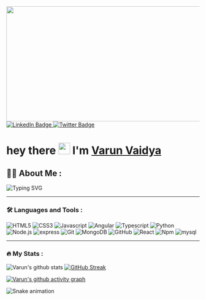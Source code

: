 <div>

  <img src="https://media.giphy.com/media/dWesBcTLavkZuG35MI/giphy.gif" width="600" height="300"/>
  
</div>

<div id="header">
  <div id="badges">
  <a href="your-linkedin-URL">
    <img src="https://img.shields.io/badge/LinkedIn-blue?style=for-the-badge&logo=linkedin&logoColor=white" alt="LinkedIn Badge"/>
  </a>
  <a href="your-twitter-URL">
    <img src="https://img.shields.io/badge/Twitter-blue?style=for-the-badge&logo=twitter&logoColor=white" alt="Twitter Badge"/>
  </a>
</div>


<img src="https://komarev.com/ghpvc/?username=varun21vaidya&style=flat-square&color=blue" alt=""/>


<h1>
  hey there
  <img src="https://media.giphy.com/media/hvRJCLFzcasrR4ia7z/giphy.gif" width="30px"/>
  I'm <a href="https://www.github.com/varun21vaidya">Varun Vaidya</a>
</h1>

## :man_technologist: About Me :
<div>
<img src="https://readme-typing-svg.demolab.com?font=Fira+Code&duration=3000&pause=500&width=435&lines=Full+Stack+Developer+From+India+;Self+Taught+Programmer;Tech+Enthusiast" alt="Typing SVG" />
</div>
  
<!--
- 🔭 I’m working as a Software Engineer and contributing to frontend and backend for building web applications.

- 🌱 I’m currently working on ...
- 👯 I’m looking to collaborate on ...
- 🤔 I’m looking for help with ...
- 💬 Ask me about ...
- 📫 How to reach me: ...
- 😄 Pronouns: ...
- ⚡ Fun fact: ...
-->

---

### :hammer_and_wrench: Languages and Tools :
  
![HTML5](https://img.shields.io/badge/-HTML5-orange?style=for-the-badge&logo=HTML5&logoColor=white)
![CSS3](https://img.shields.io/badge/-CSS3-blue?style=for-the-badge&logo=CSS3&logoColor=white)
![Javascript](https://img.shields.io/badge/-JavaScript-yellow?style=for-the-badge&logo=Javascript&logoColor=white)
![Angular](https://img.shields.io/badge/-Angular-darkred?style=for-the-badge&logo=Angular&logoColor=white)
![Typescript](https://img.shields.io/badge/-Typescript-blue?style=for-the-badge&logo=Typescript&logoColor=white)
![Python](https://img.shields.io/badge/-Python-blue?style=for-the-badge&logo=Python&logoColor=white)
![Node.js](https://img.shields.io/badge/-Node.js-grren?style=for-the-badge&logo=Node.js&logoColor=white)
![express](https://img.shields.io/badge/-express-white?style=for-the-badge&logo=express&logoColor=black)
![Git](https://img.shields.io/badge/-Git-orange?style=for-the-badge&logo=Git&logoColor=white)
![MongoDB](https://img.shields.io/badge/-MongoDB-white?style=for-the-badge&logo=MongoDB&logoColor=green)
![GitHub](https://img.shields.io/badge/-GitHub-black?style=for-the-badge&logo=GitHub&logoColor=white)
![React](https://img.shields.io/badge/-React-white?style=for-the-badge&logo=mysql&logoColor=black)
![Npm](https://img.shields.io/badge/-NPM-blue?style=for-the-badge&logo=Npm&logoColor=white)
![mysql](https://img.shields.io/badge/-mysql-white?style=for-the-badge&logo=mysql&logoColor=black)




---

### :fire: My Stats :

![Varun's github stats](https://github-readme-stats.vercel.app/api?username=varun21vaidya)
[![GitHub Streak](http://github-readme-streak-stats.herokuapp.com?user=varun21vaidya&theme=dark&background=000000)](https://git.io/streak-stats)

[![Varun's github activity graph](https://activity-graph.herokuapp.com/graph?username=varun21vaidya&theme=react-dark&area_color=4b889bad)](https://github.com/ashutosh00710/github-readme-activity-graph)

![Snake animation](https://github.com/eagrundy/varun21vaidya/blob/output/github-contribution-grid-snake.svg)
</div>
